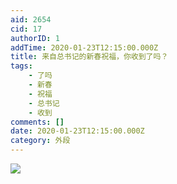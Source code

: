 ```yaml
---
aid: 2654
cid: 17
authorID: 1
addTime: 2020-01-23T12:15:00.000Z
title: 来自总书记的新春祝福，你收到了吗？
tags:
    - 了吗
    - 新春
    - 祝福
    - 总书记
    - 收到
comments: []
date: 2020-01-23T12:15:00.000Z
category: 外段
---
```


![](https://i.loli.net/2020/01/23/JlB3Zwnm4Kduhy8.jpg)
